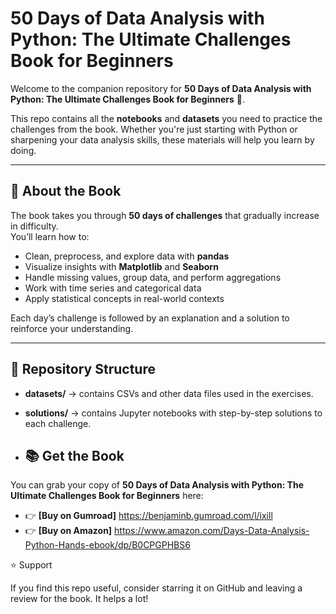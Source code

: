 # 50 Days of Data Analysis with Python: The Ultimate Challenges Book for Beginners  

Welcome to the companion repository for **50 Days of Data Analysis with Python: The Ultimate Challenges Book for Beginners** 📘.  

This repo contains all the **notebooks** and **datasets** you need to practice the challenges from the book. Whether you're just starting with Python or sharpening your data analysis skills, these materials will help you learn by doing.  

---

## 📖 About the Book  

The book takes you through **50 days of challenges** that gradually increase in difficulty.  
You’ll learn how to:  

- Clean, preprocess, and explore data with **pandas**  
- Visualize insights with **Matplotlib** and **Seaborn**  
- Handle missing values, group data, and perform aggregations  
- Work with time series and categorical data  
- Apply statistical concepts in real-world contexts  

Each day’s challenge is followed by an explanation and a solution to reinforce your understanding.  

---

## 📂 Repository Structure  

- **datasets/** → contains CSVs and other data files used in the exercises.  
- **solutions/** → contains Jupyter notebooks with step-by-step solutions to each challenge.

- ## 📚 Get the Book  

You can grab your copy of **50 Days of Data Analysis with Python: The Ultimate Challenges Book for Beginners** here:  

- 👉 **[Buy on Gumroad]** https://benjaminb.gumroad.com/l/ixill  
- 👉 **[Buy on Amazon]** https://www.amazon.com/Days-Data-Analysis-Python-Hands-ebook/dp/B0CPGPHBS6  



⭐ Support

If you find this repo useful, consider starring it on GitHub and leaving a review for the book. It helps a lot!



